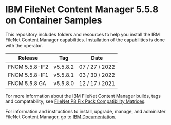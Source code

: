 # IBM FileNet Content Manager 5.5.8 on Container Samples

This repository includes folders and resources to help you install the IBM FileNet Content Manager capabilities. Installation of the capabilities is done with the  operator. 

| Release        | Tag      | Date           |
|----------------|----------|----------------|
| FNCM 5.5.8-IF2 | v5.5.8.2 | 07 / 27 / 2022 |
| FNCM 5.5.8-IF1 | v5.5.8.1 | 03 / 30 / 2022 |
| FNCM 5.5.8 GA  | v5.5.8.0 | 12 / 17 / 2021 |

For more information about the IBM FileNet Content Manager builds, tags and compatability, see [FileNet P8 Fix Pack Compatibility Matrices](https://www.ibm.com/support/pages/filenet-p8-fix-pack-compatibility-matrices).

For information and instructions to install, upgrade, manage, and administer FileNet Content Manager, go to [IBM Documentation](https://www.ibm.com/support/knowledgecenter/SSNW2F_5.5.0/com.ibm.p8.containers.doc/containers.htm).
